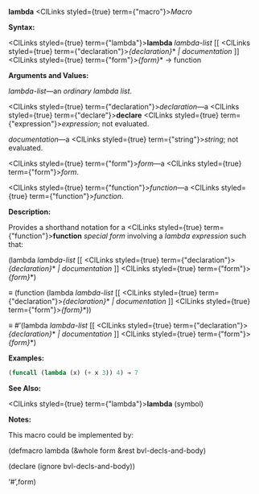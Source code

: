 **lambda** <ClLinks styled={true} term={"macro"}><i>Macro</i></ClLinks> 



**Syntax:** 



<ClLinks styled={true} term={"lambda"}><b>lambda</b></ClLinks> *lambda-list* [[ <ClLinks styled={true} term={"declaration"}><i>\{declaration\}</i></ClLinks>\* *| documentation* ]] <ClLinks styled={true} term={"form"}><i>\{form\}</i></ClLinks>\* → function 



**Arguments and Values:** 



*lambda-list*—an *ordinary lambda list*.  







<ClLinks styled={true} term={"declaration"}><i>declaration</i></ClLinks>—a <ClLinks styled={true} term={"declare"}><b>declare</b></ClLinks> <ClLinks styled={true} term={"expression"}><i>expression</i></ClLinks>; not evaluated. 



*documentation*—a <ClLinks styled={true} term={"string"}><i>string</i></ClLinks>; not evaluated. 



<ClLinks styled={true} term={"form"}><i>form</i></ClLinks>—a <ClLinks styled={true} term={"form"}><i>form</i></ClLinks>. 



<ClLinks styled={true} term={"function"}><i>function</i></ClLinks>—a <ClLinks styled={true} term={"function"}><i>function</i></ClLinks>. 



**Description:** 



Provides a shorthand notation for a <ClLinks styled={true} term={"function"}><b>function</b></ClLinks> *special form* involving a *lambda expression* such that: 



(lambda *lambda-list* [[ <ClLinks styled={true} term={"declaration"}><i>\{declaration\}</i></ClLinks>\* *| documentation* ]] <ClLinks styled={true} term={"form"}><i>\{form\}</i></ClLinks>\*) 



*≡* (function (lambda *lambda-list* [[ <ClLinks styled={true} term={"declaration"}><i>\{declaration\}</i></ClLinks>\* *| documentation* ]] <ClLinks styled={true} term={"form"}><i>\{form\}</i></ClLinks>\*)) 



*≡* #’(lambda *lambda-list* [[ <ClLinks styled={true} term={"declaration"}><i>\{declaration\}</i></ClLinks>\* *| documentation* ]] <ClLinks styled={true} term={"form"}><i>\{form\}</i></ClLinks>\*) 



**Examples:**
```lisp
(funcall (lambda (x) (+ x 3)) 4) → 7 
```
**See Also:** 



<ClLinks styled={true} term={"lambda"}><b>lambda</b></ClLinks> (symbol) 



**Notes:** 



This macro could be implemented by: 



(defmacro lambda (&amp;whole form &amp;rest bvl-decls-and-body) 



(declare (ignore bvl-decls-and-body)) 



‘#’,form) 



